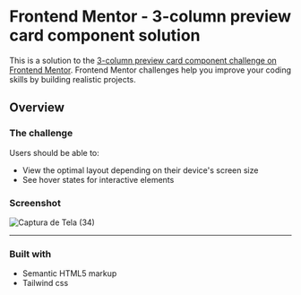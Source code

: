 # Frontend Mentor - 3-column preview card component solution

This is a solution to the [3-column preview card component challenge on Frontend Mentor](https://www.frontendmentor.io/challenges/3column-preview-card-component-pH92eAR2-). Frontend Mentor challenges help you improve your coding skills by building realistic projects. 

## Overview

### The challenge

Users should be able to:

- View the optimal layout depending on their device's screen size
- See hover states for interactive elements

### Screenshot

![Captura de Tela (34)](https://user-images.githubusercontent.com/62656936/127180176-cfee03a0-e4f8-41f1-affb-72c1307aab07.png)

<hr>

### Built with

- Semantic HTML5 markup
- Tailwind css

